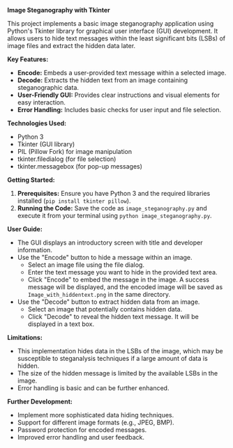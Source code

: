 **Image Steganography with Tkinter**

This project implements a basic image steganography application using Python's Tkinter library for graphical user interface (GUI) development. It allows users to hide text messages within the least significant bits (LSBs) of image files and extract the hidden data later.

**Key Features:**

* **Encode:** Embeds a user-provided text message within a selected image.
* **Decode:** Extracts the hidden text from an image containing steganographic data.
* **User-Friendly GUI:** Provides clear instructions and visual elements for easy interaction.
* **Error Handling:** Includes basic checks for user input and file selection.

**Technologies Used:**

* Python 3
* Tkinter (GUI library)
* PIL (Pillow Fork) for image manipulation
* tkinter.filedialog (for file selection)
* tkinter.messagebox (for pop-up messages)

**Getting Started:**

1. **Prerequisites:** Ensure you have Python 3 and the required libraries installed (`pip install tkinter pillow`).
2. **Running the Code:** Save the code as `image_steganography.py` and execute it from your terminal using `python image_steganography.py`.

**User Guide:**

* The GUI displays an introductory screen with title and developer information.
* Use the "Encode" button to hide a message within an image.
    * Select an image file using the file dialog.
    * Enter the text message you want to hide in the provided text area.
    * Click "Encode" to embed the message in the image. A success message will be displayed, and the encoded image will be saved as `Image_with_hiddentext.png` in the same directory.
* Use the "Decode" button to extract hidden data from an image.
    * Select an image that potentially contains hidden data.
    * Click "Decode" to reveal the hidden text message. It will be displayed in a text box.

**Limitations:**

* This implementation hides data in the LSBs of the image, which may be susceptible to steganalysis techniques if a large amount of data is hidden.
* The size of the hidden message is limited by the available LSBs in the image.
* Error handling is basic and can be further enhanced.

**Further Development:**

* Implement more sophisticated data hiding techniques.
* Support for different image formats (e.g., JPEG, BMP).
* Password protection for encoded messages.
* Improved error handling and user feedback.